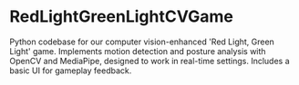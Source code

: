 # RedLightGreenLightCVGame
Python codebase for our computer vision-enhanced 'Red Light, Green Light' game. Implements motion detection and posture analysis with OpenCV and MediaPipe, designed to work in real-time settings. Includes a basic UI for gameplay feedback.

